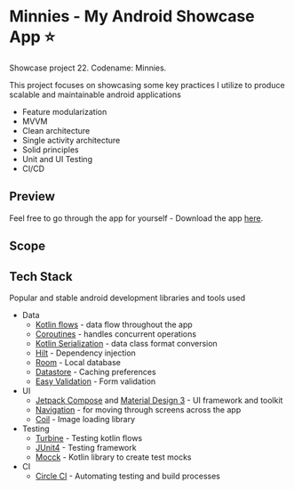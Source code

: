 # Minnies - My Android Showcase App ⭐
Showcase project 22. Codename: Minnies.

This project focuses on showcasing some key practices I utilize to produce scalable and maintainable android applications
- Feature modularization
- MVVM
- Clean architecture
- Single activity architecture
- Solid principles
- Unit and UI Testing
- CI/CD

## Preview
Feel free to go through the app for yourself - Download the app [here](https://www.dropbox.com/s/2hgr9ec02d8qyqe/minnies_app.apk?dl=0).

## Scope

## Tech Stack
Popular and stable android development libraries and tools used 
- Data
  - [Kotlin flows](https://developer.android.com/kotlin/flow) - data flow throughout the app
  - [Coroutines](https://developer.android.com/kotlin/coroutines) - handles concurrent operations
  - [Kotlin Serialization](https://kotlinlang.org/docs/serialization.html) - data class format conversion
  - [Hilt](https://developer.android.com/training/dependency-injection/hilt-android) - Dependency injection
  - [Room](https://developer.android.com/training/data-storage/room) - Local database
  - [Datastore](https://developer.android.com/topic/libraries/architecture/datastore) - Caching preferences
  - [Easy Validation](https://github.com/wajahatkarim3/EasyValidation) - Form validation
- UI  
  - [Jetpack Compose](https://developer.android.com/jetpack/compose) and [Material Design 3](https://m3.material.io/) - UI framework and toolkit
  - [Navigation](https://developer.android.com/jetpack/compose/navigation) - for moving through screens across the app
  - [Coil](https://coil-kt.github.io/coil/compose/) - Image loading library
- Testing
  - [Turbine](https://github.com/cashapp/turbine) - Testing kotlin flows
  - [JUnit4](https://junit.org/junit4/) - Testing framework
  - [Mocck](http://mockk.io) - Kotlin library to create test mocks
- CI
  - [Circle CI](https://circleci.com/) - Automating testing and build processes
 

